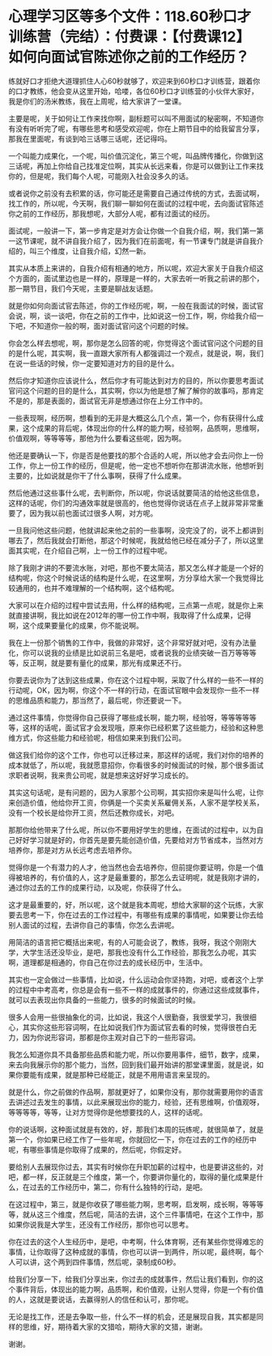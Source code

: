 # 心理学习区等多个文件：118.60秒口才训练营（完结）：付费课：【付费课12】如何向面试官陈述你之前的工作经历？

练就好口才拒绝大道理抓住人心60秒就够了，欢迎来到60秒口才训练营，跟着你的口才教练，他会变从这里开始，哈喽，各位60秒口才训练营的小伙伴大家好，我是你们的汤米教练，我在上周呢，给大家讲了一堂课。

主要是呢，关于如何让工作来找你啊，副标题可以叫不用面试的秘密啊，不知道你有没有听听完了呢，有哪些思考和感受欢迎呢，你在上期节目中的给我留言分享，那我在里面呢，有谈到哈三话哪三话呢，还记得吗。

一个叫能力成果化，一个呢，叫价值沉淀化，第三个呢，叫品牌传播化，你做到这三话呢，再加上你给自己找准定位啊，其实从长远来看，你是可以做到让工作来找你的，但是呢，我们每个人呢，可能刚入社会没多久的话。

或者说你之前没有去积累的话，你可能还是需要自己通过传统的方式，去面试啊，找工作的，所以呢，今天啊，我们聊一聊如何在面试的过程中呢，去向面试官陈述你之前的工作经历，那我想呢，大部分人呢，都有过面试的经历。

面试呢，一般讲一下，第一步肯定是对方会让你做一个自我介绍，啊，我们第一第一这节课呢，就不讲自我介绍了，因为我们在前面呢，有一节课专门就是讲自我介绍的，叫三个维度，让自我介绍，幻然一新。

其实从本质上来讲的，自我介绍有相通的地方，所以呢，欢迎大家关于自我介绍这个方面的，面试里边也是一样的，原理是一样的，大家去听一听我之前讲的那个，那一期节目，我们今天呢，主要是聊战友话题。

就是你如何向面试官去陈述，你的工作经历呢，啊，一般在我面试的时候，面试官会说，啊，谈一谈吧，你在之前的工作中，比如说这一份工作，啊，你给我介绍一下吧，不知道你一般的啊，面对面试官问这个问题的时候。

你会怎么样去想呢，啊，那你是怎么回答的呢，你觉得这个面试官问这个问题的目的是什么呢，其实啊，我一直跟大家所有人都强调过一个观点，就是说，啊，我们在说一些话的时候，你一定要知道对方的目的是什么。

然后你才知道你应该说什么，然后你才有可能达到对方的目的，所以你要思考面试官问这个问题的目的是什么，其实啊，你以为他是想了解了解你的故事吗，那肯定不是的，那是表面的，面试官无非是想通过你在上分工作中的。

一些表现啊，经历啊，想看到的无非是大概这么几个点，第一个，你有获得什么成果，这个成果的背后呢，体现出你的什么样的能力啊，经验啊，品质啊，思维啊，价值观啊，等等等等，那他为什么要看这些呢，因为啊。

他还是要确认一下，你是否是他要找的那个合适的人呢，所以他才会去问你上一份工作，你上一份工作的经历，但是呢，他一定也不想听你在那讲流水账，他想听到主要的，比如说就是你干了什么事啊，获得了什么成果。

然后他通过这些事什么呢，去判断你，所以呢，你说话就要简洁的给他这些信息，这样的话呢，你们的沟通效率就是很高的，他也觉得你说话在点子上就非常非常重要了，因为我以前也面试过很多人啊，对方呢。

一旦我问他这些问题，他就讲起来他之前的一些事啊，没完没了的，说不上都讲到哪去了，然后我就会打断他，那这个时候呢，我就给他已经在减分子了，所以这里面其实呢，在介绍自己啊，上一份工作的过程中呢。

除了我刚才讲的不要流水账，对吧，那也不要太简洁，那又怎么样才能是一个好的结构呢，你这个时候说话的结构是什么呢，在这里啊，方分享给大家一个我觉得比较通用的，也并不难理解的一个结构啊，这个结构呢。

大家可以在介绍的过程中尝试去用，什么样的结构呢，三点第一点呢，就是你上来就直接讲啊，我比如说在2012年的哪一份工作中啊，我取得了什么成果，记得啊，这个成果要量化的成果，你不能说啊。

我在上一份那个销售的工作中，我做的非常好，这个非常好就对吧，没有办法量化，你可以说我的业绩是比如说前三名是吧，或者说我的业绩突破一百万等等等等，反正啊，就是要有量化的成果，那光有成果还不行。

你要去说你为了达到这些成果，你在这个过程中啊，采取了什么样的一些不一样的行动呢，OK，因为啊，你这个不一样的行动，在面试官眼中会发现你一些不一样的思维品质和能力，那当然了，最后呢，你还要说一下。

通过这件事情，你觉得你自己获得了哪些成长啊，能力啊，经验呀，等等等等等等，这样的话呢，面试官才会发现哦，原来你已经积累了这些能力，经验和这种思维方式，你这些能力和经验呢，相信如果来到我们公司。

做这我们给你的这个工作，你也可以迁移过来，那这样的话呢，我们对你的培养的成本就低了，所以呢，我就愿意招你，你看很多的时候面试的时候，那个很多面试求职者说啊，我来贵公司呢，就是想来这好好学习成长的。

其实这句话呢，是有问题的，因为人家那个公司啊，其实招你来是叫什么呢，让你来创造价值，他给你开工资，你俩是一个买卖关系雇佣关系，人家不是学校关系，没有一个校长是给你开工资，然后还教你成长，对吧。

那那你给他带来了什么呢，所以你不要用好学生的思维，在面试的过程中，以为自己好好学习就是好的，你首先是要先能创造价值，先要给对方节省成本，当然对方培养你，那是对方从长远考虑去培养你。

觉得你是一个有潜力的人才，他当然也会去培养你，但前提你要证明，你是一个值得被培养的，有价值的人，这才是最重要的，那怎么去证明呢，就是我刚才讲的，通过你过去的工作的成果行动，以及呢，你获得了什么。

这才是最重要的，好，所以呢，这个就是我本周呢，想给大家聊的这个玩练，大家要去思考一下，你在过去的工作过程中，有哪些有成果的事情呢，如果要让你去给别人面试的过程，去讲你自己的事情，你怎么去讲呢。

用简洁的语言把它概括出来呢，有的人可能会说了，教练，我呀，我这个刚刚大学，大学生活还没毕业，是吧，那我也没有什么工作经验，那我怎么办呢，其实啊，道理都是相通的，你自己在你过去的成长经历中，生活中。

其实也一定会做过一些事情，比如说，什么运动会你坚持跑，对吧，或者这个上学的过程中中考高考，你总是会有一些不一样的成就事件的，你通过这些成就事件，就可以去表现出你具备的一些能力，很多的时候面试的时候。

很多人会用一些很抽象化的词，比如说，我这个人很勤奋，我很爱学习，我很细心，其实你这些形容词啊，在比如说我们作为面试官去看的时候，觉得很苍白无力，因为你说形容词，那都是你主观对自己下的一些形容词。

我怎么知道你具不具备那些品质和能力呢，所以你要用事件，细节，数字，成果，来去向我展示你的那个能力，当然，回到我们最开始讲的那堂课里面，就是说，如果你要能有成果，就是那种已经能正，就是不用用语言来呈现的。

就是什么，你之前做的作品啊，那就更好了，如果你没有，那你就需要用你的语言去讲述过去发生的事情，以此来展现出你的能力，经验，还有思维啊，价值观呀，等等等等，等等，让对方觉得你是他想要找的人，这样的话呢。

你的说话啊，这种面试就是有效的，好，那我们本周的玩练呢，就很简单了，就是第一个，你如果已经工作了一些年呢，你就回忆一下，你在过去的工作的经历中呢，有哪些事情是你取得了成果的，然后呢，你假定好。

要给别人去展现你过去，其实有时候你在升职加薪的过程中，也是要讲这些的，对吧，都一样，反正就是三个维度，第一个，你要讲你量化的，取得的量化成果是什么，在过去的工作经历中，第二，你有什么独特的行动，是吧。

在这过程中，第三，就是你收获了哪些能力啊，思考啊，启发啊，成长啊，等等等等，就从这三个维度，然后呢，简洁的去讲，这个三件事情吧，在这个工作中，那如果你说我是大学生，还没有工作经历，那你也可以思考。

你在过去的这个人生经历中，是吧，中考啊，什么体育啊，还有某些你觉得难忘的事情，让你取得了这种成就的事情，你也可以讲一到两件，所以呢，最终啊，每个人可以讲，这个两到四件事情，然后呢，录制成60秒。

给我们分享一下，给我们分享出来，你过去的成就事件，然后让我们看到，你的这个事件背后，体现出的能力啊，品质啊，和价值观，让别人觉得，你是一个有价值的人，这就是要说话，去赢得别人的信任和认可，那你呢。

无论是找工作，还是去争取一些，什么不一样的机会，还是展现自我，其实都是同样的思维，好，期待着大家的文猎哈，期待大家的文猎，谢谢。

谢谢。